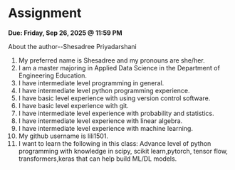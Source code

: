 # Assignment

**Due: Friday, Sep 26, 2025 @ 11:59 PM**

About the author--Shesadree Priyadarshani

1. My preferred name is Shesadree and my pronouns are she/her.
2. I am a master majoring in Applied Data Science in the Department of Engineering Education.
3. I have intermediate level programming in general.
4. I have intermediate level python programming experience.
5. I have basic level experience with using version control software.
6. I have basic level experience with git.
7. I have intermediate level experience with probability and statistics.
8. I have intermediate level experience with linear algebra.
9. I have intermediate level experience with machine learning.
10. My github username is lili1501.
11. I want to learn the following in this class: Advance level of python programming with knowledge in scipy, scikit learn,pytorch, tensor flow, transformers,keras that can help build ML/DL models.
